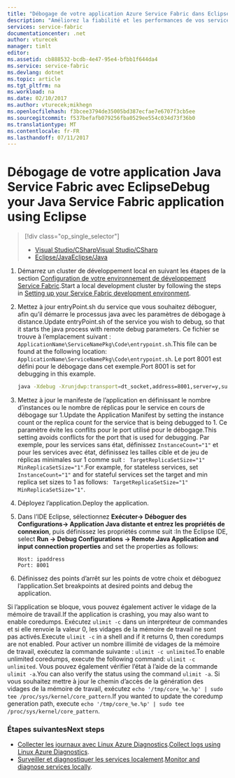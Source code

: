 ```yaml
---
title: "Débogage de votre application Azure Service Fabric dans Eclipse | Microsoft Docs"
description: "Améliorez la fiabilité et les performances de vos services en les développant et en procédant à leur débogage dans Eclipse sur un cluster de développement local."
services: service-fabric
documentationcenter: .net
author: vturecek
manager: timlt
editor: 
ms.assetid: cb888532-bcdb-4e47-95e4-bfbb1f644da4
ms.service: service-fabric
ms.devlang: dotnet
ms.topic: article
ms.tgt_pltfrm: na
ms.workload: na
ms.date: 02/10/2017
ms.author: vturecek;mikhegn
ms.openlocfilehash: f3bcee3794de35005bd387ecfae7e6707f3cb5ee
ms.sourcegitcommit: f537befafb079256fba0529ee554c034d73f36b0
ms.translationtype: MT
ms.contentlocale: fr-FR
ms.lasthandoff: 07/11/2017
---
```

# <a name="debug-your-java-service-fabric-application-using-eclipse"></a><span data-ttu-id="269ac-103">Débogage de votre application Java Service Fabric avec Eclipse</span><span class="sxs-lookup"><span data-stu-id="269ac-103">Debug your Java Service Fabric application using Eclipse</span></span>
> [!div class="op_single_selector"]
> * [<span data-ttu-id="269ac-104">Visual Studio/CSharp</span><span class="sxs-lookup"><span data-stu-id="269ac-104">Visual Studio/CSharp</span></span>](service-fabric-debugging-your-application.md) 
> * [<span data-ttu-id="269ac-105">Eclipse/Java</span><span class="sxs-lookup"><span data-stu-id="269ac-105">Eclipse/Java</span></span>](service-fabric-debugging-your-application-java.md)
> 

1. <span data-ttu-id="269ac-106">Démarrez un cluster de développement local en suivant les étapes de la section [Configuration de votre environnement de développement Service Fabric](service-fabric-get-started-linux.md).</span><span class="sxs-lookup"><span data-stu-id="269ac-106">Start a local development cluster by following the steps in [Setting up your Service Fabric development environment](service-fabric-get-started-linux.md).</span></span>

2. <span data-ttu-id="269ac-107">Mettez à jour entryPoint.sh du service que vous souhaitez déboguer, afin qu’il démarre le processus java avec les paramètres de débogage à distance.</span><span class="sxs-lookup"><span data-stu-id="269ac-107">Update entryPoint.sh of the service you wish to debug, so that it starts the java process with remote debug parameters.</span></span> <span data-ttu-id="269ac-108">Ce fichier se trouve à l’emplacement suivant : ``ApplicationName\ServiceNamePkg\Code\entrypoint.sh``.</span><span class="sxs-lookup"><span data-stu-id="269ac-108">This file can be found at the following location: ``ApplicationName\ServiceNamePkg\Code\entrypoint.sh``.</span></span> <span data-ttu-id="269ac-109">Le port 8001 est défini pour le débogage dans cet exemple.</span><span class="sxs-lookup"><span data-stu-id="269ac-109">Port 8001 is set for debugging in this example.</span></span>

    ```sh
    java -Xdebug -Xrunjdwp:transport=dt_socket,address=8001,server=y,suspend=y -Djava.library.path=$LD_LIBRARY_PATH -jar myapp.jar
    ```
3. <span data-ttu-id="269ac-110">Mettez à jour le manifeste de l’application en définissant le nombre d’instances ou le nombre de réplicas pour le service en cours de débogage sur 1.</span><span class="sxs-lookup"><span data-stu-id="269ac-110">Update the Application Manifest by setting the instance count or the replica count for the service that is being debugged to 1.</span></span> <span data-ttu-id="269ac-111">Ce paramètre évite les conflits pour le port utilisé pour le débogage.</span><span class="sxs-lookup"><span data-stu-id="269ac-111">This setting avoids conflicts for the port that is used for debugging.</span></span> <span data-ttu-id="269ac-112">Par exemple, pour les services sans état, définissez ``InstanceCount="1"`` et pour les services avec état, définissez les tailles cible et de jeu de réplicas minimales sur 1 comme suit : `` TargetReplicaSetSize="1" MinReplicaSetSize="1"``.</span><span class="sxs-lookup"><span data-stu-id="269ac-112">For example, for stateless services, set ``InstanceCount="1"`` and for stateful services set the target and min replica set sizes to 1 as follows: `` TargetReplicaSetSize="1" MinReplicaSetSize="1"``.</span></span>

4. <span data-ttu-id="269ac-113">Déployez l’application.</span><span class="sxs-lookup"><span data-stu-id="269ac-113">Deploy the application.</span></span>

5. <span data-ttu-id="269ac-114">Dans l’IDE Eclipse, sélectionnez **Exécuter-> Déboguer des Configurations-> Application Java distante et entrez les propriétés de connexion**, puis définissez les propriétés comme suit :</span><span class="sxs-lookup"><span data-stu-id="269ac-114">In the Eclipse IDE, select **Run -> Debug Configurations -> Remote Java Application and input connection properties** and set the properties as follows:</span></span>

   ```
   Host: ipaddress
   Port: 8001
   ```
6.  <span data-ttu-id="269ac-115">Définissez des points d’arrêt sur les points de votre choix et déboguez l’application.</span><span class="sxs-lookup"><span data-stu-id="269ac-115">Set breakpoints at desired points and debug the application.</span></span>

<span data-ttu-id="269ac-116">Si l’application se bloque, vous pouvez également activer le vidage de la mémoire de travail.</span><span class="sxs-lookup"><span data-stu-id="269ac-116">If the application is crashing, you may also want to enable coredumps.</span></span> <span data-ttu-id="269ac-117">Exécutez ``ulimit -c`` dans un interpréteur de commandes et si elle renvoie la valeur 0, les vidages de la mémoire de travail ne sont pas activés.</span><span class="sxs-lookup"><span data-stu-id="269ac-117">Execute ``ulimit -c`` in a shell and if it returns 0, then coredumps are not enabled.</span></span> <span data-ttu-id="269ac-118">Pour activer un nombre illimité de vidages de la mémoire de travail, exécutez la commande suivante : ``ulimit -c unlimited``.</span><span class="sxs-lookup"><span data-stu-id="269ac-118">To enable unlimited coredumps, execute the following command: ``ulimit -c unlimited``.</span></span> <span data-ttu-id="269ac-119">Vous pouvez également vérifier l’état à l’aide de la commande ``ulimit -a``.</span><span class="sxs-lookup"><span data-stu-id="269ac-119">You can also verify the status using the command ``ulimit -a``.</span></span>  <span data-ttu-id="269ac-120">Si vous souhaitez mettre à jour le chemin d’accès de la génération des vidages de la mémoire de travail, exécutez ``echo '/tmp/core_%e.%p' | sudo tee /proc/sys/kernel/core_pattern``.</span><span class="sxs-lookup"><span data-stu-id="269ac-120">If you wanted to update the coredump generation path, execute ``echo '/tmp/core_%e.%p' | sudo tee /proc/sys/kernel/core_pattern``.</span></span> 

### <a name="next-steps"></a><span data-ttu-id="269ac-121">Étapes suivantes</span><span class="sxs-lookup"><span data-stu-id="269ac-121">Next steps</span></span>

* <span data-ttu-id="269ac-122">[Collecter les journaux avec Linux Azure Diagnostics](service-fabric-diagnostics-how-to-setup-lad.md).</span><span class="sxs-lookup"><span data-stu-id="269ac-122">[Collect logs using Linux Azure Diagnostics](service-fabric-diagnostics-how-to-setup-lad.md).</span></span>
* <span data-ttu-id="269ac-123">[Surveiller et diagnostiquer les services localement](service-fabric-diagnostics-how-to-monitor-and-diagnose-services-locally-linux.md).</span><span class="sxs-lookup"><span data-stu-id="269ac-123">[Monitor and diagnose services locally](service-fabric-diagnostics-how-to-monitor-and-diagnose-services-locally-linux.md).</span></span>
